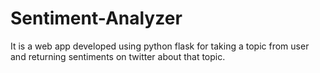 # Sentiment-Analyzer
It is a web app developed using python flask for taking a topic from user and returning sentiments on twitter about that topic.  
